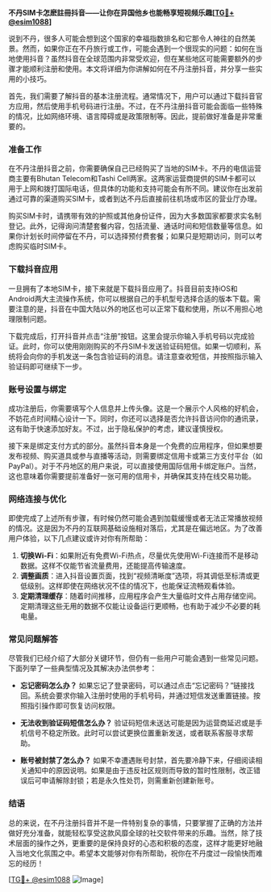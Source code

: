 **不丹SIM卡怎麽註冊抖音——让你在异国他乡也能畅享短视频乐趣[[TG💪+ @esim1088](https://t.me/s/esim1088)]**

说到不丹，很多人可能会想到这个国家的幸福指数排名和它那令人神往的自然美景。然而，如果你正在不丹旅行或工作，可能会遇到一个很现实的问题：如何在当地使用抖音？虽然抖音在全球范围内非常受欢迎，但在某些地区可能需要额外的步骤才能顺利注册和使用。本文将详细为你讲解如何在不丹注册抖音，并分享一些实用的小技巧。

首先，我们需要了解抖音的基本注册流程。通常情况下，用户可以通过下载抖音官方应用，然后使用手机号码进行注册。不过，在不丹注册抖音可能会面临一些特殊的情况，比如网络环境、语言障碍或是政策限制等。因此，提前做好准备是非常重要的。

### 准备工作

在不丹注册抖音之前，你需要确保自己已经购买了当地的SIM卡。不丹的电信运营商主要有Bhutan Telecom和Tashi Cell两家。这两家运营商提供的SIM卡都可以用于上网和拨打国际电话，但具体的功能和支持可能会有所不同。建议你在出发前通过可靠的渠道购买SIM卡，或者到达不丹后直接前往机场或市区的营业厅办理。

购买SIM卡时，请携带有效的护照或其他身份证件，因为大多数国家都要求实名制登记。此外，记得询问清楚套餐内容，包括流量、通话时间和短信数量等信息。如果你计划长时间停留在不丹，可以选择预付费套餐；如果只是短期访问，则可以考虑购买临时SIM卡。

### 下载抖音应用

一旦拥有了本地SIM卡，接下来就是下载抖音应用了。抖音目前支持iOS和Android两大主流操作系统，你可以根据自己的手机型号选择合适的版本下载。需要注意的是，抖音在中国大陆以外的地区也可以正常下载和使用，所以不用担心地理限制问题。

下载完成后，打开抖音并点击“注册”按钮。这里会提示你输入手机号码以完成验证。此时，你可以使用刚刚购买的不丹SIM卡发送验证码短信。如果一切顺利，系统将会向你的手机发送一条包含验证码的消息。请注意查收短信，并按照指示输入验证码即可继续下一步。

### 账号设置与绑定

成功注册后，你需要填写个人信息并上传头像。这是一个展示个人风格的好机会，不妨花点时间精心设计一下。同时，你还可以选择是否允许抖音访问你的通讯录，这有助于快速添加好友。不过，出于隐私保护的考虑，建议谨慎授权。

接下来是绑定支付方式的部分。虽然抖音本身是一个免费的应用程序，但如果想要发布视频、购买道具或参与直播等活动，则需要绑定信用卡或第三方支付平台（如PayPal）。对于不丹地区的用户来说，可以直接使用国际信用卡绑定账户。当然，这也意味着你需要提前准备好一张可用的信用卡，并确保其支持在线交易功能。

### 网络连接与优化

即使完成了上述所有步骤，有时候仍然可能会遇到加载缓慢或者无法正常播放视频的情况。这是因为不丹的互联网基础设施相对落后，尤其是在偏远地区。为了改善用户体验，以下几点建议或许对你有所帮助：

1. **切换Wi-Fi**：如果附近有免费Wi-Fi热点，尽量优先使用Wi-Fi连接而不是移动数据。这样不仅能节省流量费用，还能提高传输速度。
2. **调整画质**：进入抖音设置页面，找到“视频清晰度”选项，将其调低至标清或更低级别。这样即使在网络状况不佳的情况下，也能保证流畅观看体验。
3. **定期清理缓存**：随着时间推移，应用程序会产生大量临时文件占用存储空间。定期清理这些无用的数据不仅能让设备运行更顺畅，也有助于减少不必要的耗电量。

### 常见问题解答

尽管我们已经介绍了大部分关键环节，但仍有一些用户可能会遇到一些常见问题。下面列举了一些典型情况及其解决办法供参考：

- **忘记密码怎么办？**
  如果忘记了登录密码，可以通过点击“忘记密码？”链接找回。系统会要求你输入注册时使用的手机号码，并通过短信发送重置链接。按照指引操作即可恢复访问权限。

- **无法收到验证码短信怎么办？**
  验证码短信未送达可能是因为运营商延迟或是手机信号不稳定所致。此时可以尝试更换位置重新发送，或者联系客服寻求帮助。

- **账号被封禁了怎么办？**
  如果不幸遭遇账号封禁，首先要冷静下来，仔细阅读相关通知中的原因说明。如果是由于违反社区规则而导致的暂时性限制，改正错误后可申请解除封锁；若是永久性处罚，则需重新创建新账号。

### 结语

总的来说，在不丹注册抖音并不是一件特别复杂的事情，只要掌握了正确的方法并做好充分准备，就能轻松享受这款风靡全球的社交软件带来的乐趣。当然，除了技术层面的操作之外，更重要的是保持良好的心态和积极的态度，这样才能更好地融入当地文化氛围之中。希望本文能够对你有所帮助，祝你在不丹度过一段愉快而难忘的经历！

[[TG💪+ @esim1088](https://t.me/s/esim1088) ![Image](https://i.postimg.cc/4NQfJmqS/Snipaste-2025-05-13-00-14-12.png)]